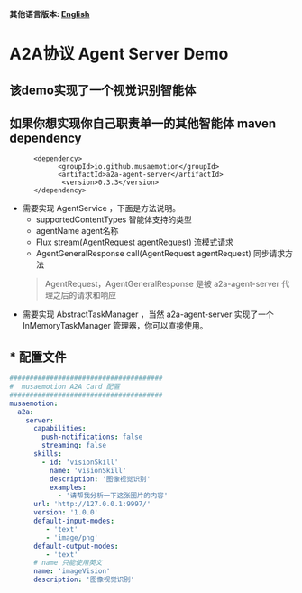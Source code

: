 **其他语言版本: [English](README.md)**

# A2A协议 Agent Server Demo
## 该demo实现了一个视觉识别智能体

## 如果你想实现你自己职责单一的其他智能体 maven dependency
```maven
      <dependency>
            <groupId>io.github.musaemotion</groupId>
            <artifactId>a2a-agent-server</artifactId>
             <version>0.3.3</version>
      </dependency>
```


* 需要实现 AgentService ，下面是方法说明。
     - supportedContentTypes  智能体支持的类型
     - agentName  agent名称
     - Flux<AgentGeneralResponse> stream(AgentRequest agentRequest) 流模式请求
     - AgentGeneralResponse call(AgentRequest agentRequest) 同步请求方法
    > AgentRequest，AgentGeneralResponse 是被 a2a-agent-server 代理之后的请求和响应
* 需要实现 AbstractTaskManager ，当然  a2a-agent-server 实现了一个 InMemoryTaskManager 管理器，你可以直接使用。

## * 配置文件
```yml
######################################
#  musaemotion A2A Card 配置
######################################
musaemotion:
  a2a:
    server:
      capabilities:
        push-notifications: false
        streaming: false
      skills:
        - id: 'visionSkill'
          name: 'visionSkill'
          description: '图像视觉识别'
          examples:
            - '请帮我分析一下这张图片的内容'
      url: 'http://127.0.0.1:9997/'
      version: '1.0.0'
      default-input-modes:
         - 'text'
         - 'image/png'
      default-output-modes:
         - 'text'
      # name 只能使用英文
      name: 'imageVision'
      description: '图像视觉识别'

```
